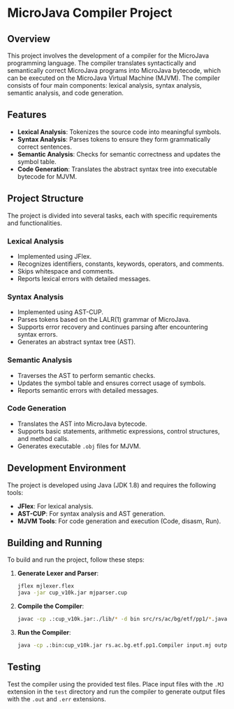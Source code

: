 # MicroJava Compiler Project

## Overview

This project involves the development of a compiler for the MicroJava programming language. The compiler translates syntactically and semantically correct MicroJava programs into MicroJava bytecode, which can be executed on the MicroJava Virtual Machine (MJVM). The compiler consists of four main components: lexical analysis, syntax analysis, semantic analysis, and code generation.

## Features

- **Lexical Analysis**: Tokenizes the source code into meaningful symbols.
- **Syntax Analysis**: Parses tokens to ensure they form grammatically correct sentences.
- **Semantic Analysis**: Checks for semantic correctness and updates the symbol table.
- **Code Generation**: Translates the abstract syntax tree into executable bytecode for MJVM.

## Project Structure

The project is divided into several tasks, each with specific requirements and functionalities.

### Lexical Analysis

- Implemented using JFlex.
- Recognizes identifiers, constants, keywords, operators, and comments.
- Skips whitespace and comments.
- Reports lexical errors with detailed messages.

### Syntax Analysis

- Implemented using AST-CUP.
- Parses tokens based on the LALR(1) grammar of MicroJava.
- Supports error recovery and continues parsing after encountering syntax errors.
- Generates an abstract syntax tree (AST).

### Semantic Analysis

- Traverses the AST to perform semantic checks.
- Updates the symbol table and ensures correct usage of symbols.
- Reports semantic errors with detailed messages.

### Code Generation

- Translates the AST into MicroJava bytecode.
- Supports basic statements, arithmetic expressions, control structures, and method calls.
- Generates executable `.obj` files for MJVM.

## Development Environment

The project is developed using Java (JDK 1.8) and requires the following tools:

- **JFlex**: For lexical analysis.
- **AST-CUP**: For syntax analysis and AST generation.
- **MJVM Tools**: For code generation and execution (Code, disasm, Run).

## Building and Running

To build and run the project, follow these steps:

1. **Generate Lexer and Parser**:
   ```sh
   jflex mjlexer.flex
   java -jar cup_v10k.jar mjparser.cup
   ```

2. **Compile the Compiler**:
   ```sh
   javac -cp .:cup_v10k.jar:./lib/* -d bin src/rs/ac/bg/etf/pp1/*.java
   ```

3. **Run the Compiler**:
   ```sh
   java -cp .:bin:cup_v10k.jar rs.ac.bg.etf.pp1.Compiler input.mj output.obj
   ```

## Testing

Test the compiler using the provided test files. Place input files with the `.MJ` extension in the `test` directory and run the compiler to generate output files with the `.out` and `.err` extensions.
